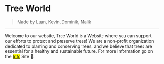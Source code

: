 # Tree World
> Made by Luan, Kevin, Dominik, Malik
-----------------------------------------------

Welcome to our website, Tree World is a Website where you can support our efforts to protect and preserve 
trees! We are a non-profit organization dedicated to planting and conserving trees, 
and we believe that trees are essential for a healthy and sustainable future. For more Information go on the
<mark><a href="./info.html">Info</a></mark> Site 🤗.

